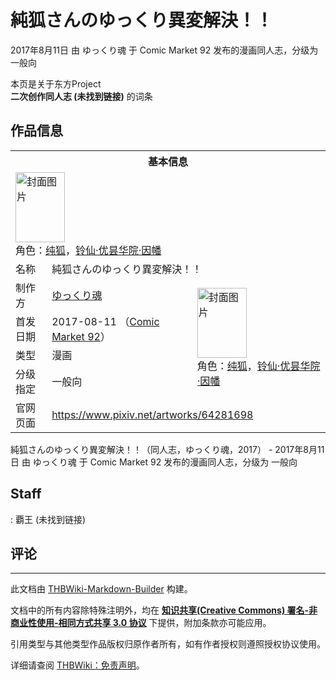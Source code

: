 # 純狐さんのゆっくり異変解決！！

<!-- source html: G:\repos\THBWiki-Markdown-Builder\THBWikiMarkdown\Temp\main\c\c7\ns0%3A%E7%B4%94%E7%8B%90%E3%81%95%E3%82%93%E3%81%AE%E3%82%86%E3%81%A3%E3%81%8F%E3%82%8A%E7%95%B0%E5%A4%89%E8%A7%A3%E6%B1%BA%EF%BC%81%EF%BC%81.html -->

2017年8月11日 由 ゆっくり魂 于 Comic Market 92 发布的漫画同人志，分级为 一般向

本页是关于东方Project  
 **二次创作同人志 (未找到链接)** 的词条

## 作品信息

<table><tbody><tr><th colspan="3">基本信息</th></tr><tr><td class="cover-artwork-mobile" colspan="2"><a href="./文件-純狐さんのゆっくり異変解決！！封面.jpg.md" class="image" title="封面图片"><img alt="封面图片" src="https://upload.thwiki.cc/thumb/d/d6/%E7%B4%94%E7%8B%90%E3%81%95%E3%82%93%E3%81%AE%E3%82%86%E3%81%A3%E3%81%8F%E3%82%8A%E7%95%B0%E5%A4%89%E8%A7%A3%E6%B1%BA%EF%BC%81%EF%BC%81%E5%B0%81%E9%9D%A2.jpg/79px-%E7%B4%94%E7%8B%90%E3%81%95%E3%82%93%E3%81%AE%E3%82%86%E3%81%A3%E3%81%8F%E3%82%8A%E7%95%B0%E5%A4%89%E8%A7%A3%E6%B1%BA%EF%BC%81%EF%BC%81%E5%B0%81%E9%9D%A2.jpg" decoding="async" loading="lazy" width="79" height="112" srcset="https://upload.thwiki.cc/thumb/d/d6/%E7%B4%94%E7%8B%90%E3%81%95%E3%82%93%E3%81%AE%E3%82%86%E3%81%A3%E3%81%8F%E3%82%8A%E7%95%B0%E5%A4%89%E8%A7%A3%E6%B1%BA%EF%BC%81%EF%BC%81%E5%B0%81%E9%9D%A2.jpg/119px-%E7%B4%94%E7%8B%90%E3%81%95%E3%82%93%E3%81%AE%E3%82%86%E3%81%A3%E3%81%8F%E3%82%8A%E7%95%B0%E5%A4%89%E8%A7%A3%E6%B1%BA%EF%BC%81%EF%BC%81%E5%B0%81%E9%9D%A2.jpg 1.5x, https://upload.thwiki.cc/thumb/d/d6/%E7%B4%94%E7%8B%90%E3%81%95%E3%82%93%E3%81%AE%E3%82%86%E3%81%A3%E3%81%8F%E3%82%8A%E7%95%B0%E5%A4%89%E8%A7%A3%E6%B1%BA%EF%BC%81%EF%BC%81%E5%B0%81%E9%9D%A2.jpg/158px-%E7%B4%94%E7%8B%90%E3%81%95%E3%82%93%E3%81%AE%E3%82%86%E3%81%A3%E3%81%8F%E3%82%8A%E7%95%B0%E5%A4%89%E8%A7%A3%E6%B1%BA%EF%BC%81%EF%BC%81%E5%B0%81%E9%9D%A2.jpg 2x" data-file-width="848" data-file-height="1200"></a><div class="cover-char">角色：<a href="./纯狐.md" title="纯狐">纯狐</a>，<a href="./铃仙·优昙华院·因幡.md" title="铃仙·优昙华院·因幡">铃仙·优昙华院·因幡</a></div></td>
</tr><tr><td class="label">名称</td><td colspan="2"> 純狐さんのゆっくり異変解決！！ </td></tr><tr><td class="label">制作方</td><td><a href="./ゆっくり魂.md" title="ゆっくり魂">ゆっくり魂</a></td><td class="cover-artwork" rowspan="4" style="min-width:112px;"><a href="./文件-純狐さんのゆっくり異変解決！！封面.jpg.md" class="image" title="封面图片"><img alt="封面图片" src="https://upload.thwiki.cc/thumb/d/d6/%E7%B4%94%E7%8B%90%E3%81%95%E3%82%93%E3%81%AE%E3%82%86%E3%81%A3%E3%81%8F%E3%82%8A%E7%95%B0%E5%A4%89%E8%A7%A3%E6%B1%BA%EF%BC%81%EF%BC%81%E5%B0%81%E9%9D%A2.jpg/79px-%E7%B4%94%E7%8B%90%E3%81%95%E3%82%93%E3%81%AE%E3%82%86%E3%81%A3%E3%81%8F%E3%82%8A%E7%95%B0%E5%A4%89%E8%A7%A3%E6%B1%BA%EF%BC%81%EF%BC%81%E5%B0%81%E9%9D%A2.jpg" decoding="async" loading="lazy" width="79" height="112" srcset="https://upload.thwiki.cc/thumb/d/d6/%E7%B4%94%E7%8B%90%E3%81%95%E3%82%93%E3%81%AE%E3%82%86%E3%81%A3%E3%81%8F%E3%82%8A%E7%95%B0%E5%A4%89%E8%A7%A3%E6%B1%BA%EF%BC%81%EF%BC%81%E5%B0%81%E9%9D%A2.jpg/119px-%E7%B4%94%E7%8B%90%E3%81%95%E3%82%93%E3%81%AE%E3%82%86%E3%81%A3%E3%81%8F%E3%82%8A%E7%95%B0%E5%A4%89%E8%A7%A3%E6%B1%BA%EF%BC%81%EF%BC%81%E5%B0%81%E9%9D%A2.jpg 1.5x, https://upload.thwiki.cc/thumb/d/d6/%E7%B4%94%E7%8B%90%E3%81%95%E3%82%93%E3%81%AE%E3%82%86%E3%81%A3%E3%81%8F%E3%82%8A%E7%95%B0%E5%A4%89%E8%A7%A3%E6%B1%BA%EF%BC%81%EF%BC%81%E5%B0%81%E9%9D%A2.jpg/158px-%E7%B4%94%E7%8B%90%E3%81%95%E3%82%93%E3%81%AE%E3%82%86%E3%81%A3%E3%81%8F%E3%82%8A%E7%95%B0%E5%A4%89%E8%A7%A3%E6%B1%BA%EF%BC%81%EF%BC%81%E5%B0%81%E9%9D%A2.jpg 2x" data-file-width="848" data-file-height="1200"></a><div class="cover-char">角色：<a href="./纯狐.md" title="纯狐">纯狐</a>，<a href="./铃仙·优昙华院·因幡.md" title="铃仙·优昙华院·因幡">铃仙·优昙华院·因幡</a></div></td>
</tr><tr><td class="label">首发日期</td><td>2017-08-11&#160;（<a href="/展会作品列表?e=Comic+Market%2392">Comic Market 92</a>）</td></tr><tr><td class="label">类型</td><td>漫画</td></tr><tr><td class="label">分级指定</td><td>一般向</td></tr>
<tr><td class="label">官网页面</td><td colspan="2"><a rel="nofollow" class="external free" href="https://www.pixiv.net/artworks/64281698">https://www.pixiv.net/artworks/64281698</a></td></tr></tbody></table>

純狐さんのゆっくり異変解決！！（同人志，ゆっくり魂，2017） - 2017年8月11日 由 ゆっくり魂 于 Comic Market 92 发布的漫画同人志，分级为 一般向

## Staff
: 覇王 (未找到链接)


## 评论




---

此文档由 [THBWiki-Markdown-Builder](https://github.com/Delsin-Yu/THBWiki-Markdown-Builder) 构建。

文档中的所有内容除特殊注明外，均在 [**知识共享(Creative Commons) 署名-非商业性使用-相同方式共享 3.0 协议**](https://creativecommons.org/licenses/by-sa/3.0/deed.zh-hans) 下提供，附加条款亦可能应用。

引用类型与其他类型作品版权归原作者所有，如有作者授权则遵照授权协议使用。

详细请查阅 [THBWiki：免责声明](https://thbwiki.cc/THBWiki:%E5%85%8D%E8%B4%A3%E5%A3%B0%E6%98%8E)。

